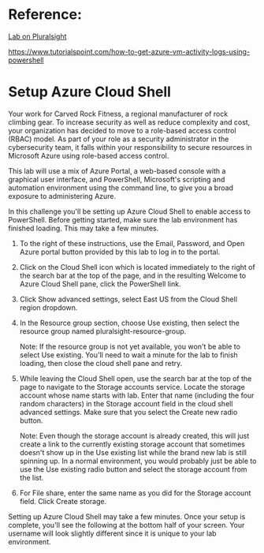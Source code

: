 # Reference:

[Lab on Pluralsight](https://app.pluralsight.com/labs/detail/dd22bf53-4d59-4760-a224-7b498df5e5f1/toc)

https://www.tutorialspoint.com/how-to-get-azure-vm-activity-logs-using-powershell

# Setup Azure Cloud Shell

Your work for Carved Rock Fitness, a regional manufacturer of rock climbing gear. To increase security as well as reduce complexity and cost, your organization has decided to move to a role-based access control (RBAC) model. As part of your role as a security administrator in the cybersecurity team, it falls within your responsibility to secure resources in Microsoft Azure using role-based access control.

This lab will use a mix of Azure Portal, a web-based console with a graphical user interface, and PowerShell, Microsoft's scripting and automation environment using the command line, to give you a broad exposure to administering Azure.

In this challenge you'll be setting up Azure Cloud Shell to enable access to PowerShell. Before getting started, make sure the lab environment has finished loading. This may take a few minutes.

1. To the right of these instructions, use the Email, Password, and Open Azure portal button provided by this lab to log in to the portal.

2. Click on the Cloud Shell icon which is located immediately to the right of the search bar at the top of the page, and in the resulting Welcome to Azure Cloud Shell pane, click the PowerShell link.

3. Click Show advanced settings, select East US from the Cloud Shell region dropdown.

4. In the Resource group section, choose Use existing, then select the resource group named pluralsight-resource-group.

    Note: If the resource group is not yet available, you won't be able to select Use existing. You'll need to wait a minute for the lab to finish loading, then close the cloud shell pane and retry.

5. While leaving the Cloud Shell open, use the search bar at the top of the page to navigate to the Storage accounts service.  Locate the storage account whose name starts with lab. Enter that name (including the four random characters) in the Storage account field in the cloud shell advanced settings. Make sure that you select the Create new radio button.

    Note: Even though the storage account is already created, this will just create a link to the currently existing storage account that sometimes doesn't show up in the Use existing list while the brand new lab is still spinning up. In a normal environment, you would probably just be able to use the Use existing radio button and select the storage account from the list.

6. For File share, enter the same name as you did for the Storage account field. Click Create storage.

Setting up Azure Cloud Shell may take a few minutes. Once your setup is complete, you'll see the following at the bottom half of your screen. Your username will look slightly different since it is unique to your lab environment.

